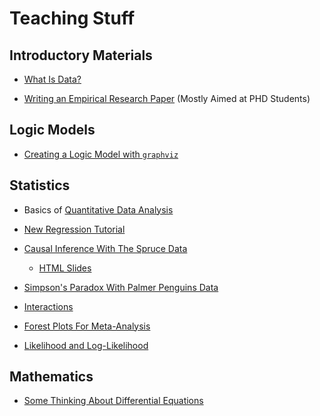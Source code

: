 # Teaching Stuff

## Introductory Materials

* [What Is Data?](./what-is-data/what-is-data.html)

* [Writing an Empirical Research Paper](./empirical-paper/) (Mostly Aimed at PHD Students)

## Logic Models

* [Creating a Logic Model with `graphviz`](./logic-models/logic-models.html)

## Statistics

* Basics of [Quantitative Data Analysis](./quantitative-data-analysis/quantitative-data-analysis.html)

* [New Regression Tutorial](./new-regression-tutorial/index.html)

* [Causal Inference With The Spruce Data](./spruce/spruce.html) 
    + [HTML Slides](./spruce/spruce-slidy.html)

* [Simpson's Paradox With Palmer Penguins Data](./simpsons-paradox-palmer-penguins/simpsons-paradox-palmer-penguins.html)

* [Interactions](./interactions/interactions.html)

* [Forest Plots For Meta-Analysis](./forest-plot/)

* [Likelihood and Log-Likelihood](./likelihood-and-log-likelihood/likelihood-and-log-likelihood.html)

## Mathematics

* [Some Thinking About Differential Equations](./differential-equations/differential-equations.html)




